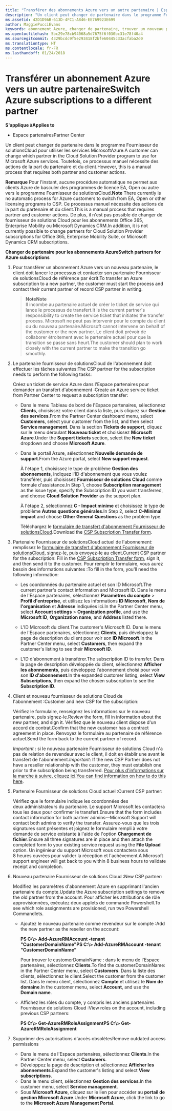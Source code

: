 ```yaml
---
title: "Transférer des abonnements Azure vers un autre partenaire | Espace partenaires"
description: "Un client peut changer de partenaire dans le programme Fournisseur de solutions&nbsp;Cloud pour utiliser les services Microsoft&nbsp;Azure. Toutefois, ce processus manuel nécessite des actions de la part du partenaire et du client."
ms.assetid: 42D1D9AB-613D-4FC1-A846-EE769923E699
author: MaggiePucciEvans
keywords: abonnement Azure, changer de partenaire, trouver un nouveau partenaire, autre partenaire
ms.openlocfilehash: 5bc29e78cb94068a5d7675f6f030bc31e78f40a4
ms.sourcegitcommit: 4329bcdc9f5e293418f2bfe60445c33acfaba2d0
ms.translationtype: HT
ms.contentlocale: fr-FR
ms.lasthandoff: 01/24/2018
---
```

# <a name="switch-azure-subscriptions-to-a-different-partner"></a><span data-ttu-id="d712e-105">Transférer un abonnement Azure vers un autre partenaire</span><span class="sxs-lookup"><span data-stu-id="d712e-105">Switch Azure subscriptions to a different partner</span></span>

**<span data-ttu-id="d712e-106">S'applique à</span><span class="sxs-lookup"><span data-stu-id="d712e-106">Applies to</span></span>**

-  <span data-ttu-id="d712e-107">Espace partenaires</span><span class="sxs-lookup"><span data-stu-id="d712e-107">Partner Center</span></span>

<span data-ttu-id="d712e-108">Un client peut changer de partenaire dans le programme Fournisseur de solutionsCloud pour utiliser les services MicrosoftAzure.</span><span class="sxs-lookup"><span data-stu-id="d712e-108">A customer can change which partner in the Cloud Solution Provider program to use for Microsoft Azure services.</span></span> <span data-ttu-id="d712e-109">Toutefois, ce processus manuel nécessite des actions de la part du partenaire et du client.</span><span class="sxs-lookup"><span data-stu-id="d712e-109">However, this is a manual process that requires both partner and customer actions.</span></span>

<span data-ttu-id="d712e-110">**Remarque** Pour l'instant, aucune procédure automatique ne permet aux clients Azure de basculer des programmes de licence EA, Open ou autre vers le programme Fournisseur de solutionsCloud.</span><span class="sxs-lookup"><span data-stu-id="d712e-110">**Note**  There currently is no automatic process for Azure customers to switch from EA, Open or other licensing programs to CSP.</span></span> <span data-ttu-id="d712e-111">Ce processus manuel nécessite des actions de la part du partenaire et du client.</span><span class="sxs-lookup"><span data-stu-id="d712e-111">This is a manual process that requires partner and customer actions.</span></span> <span data-ttu-id="d712e-112">De plus, il n'est pas possible de changer de fournisseur de solutions&nbsp;Cloud pour les abonnements Office&nbsp;365, Enterprise&nbsp;Mobility ou Microsoft&nbsp;Dynamics&nbsp;CRM.</span><span class="sxs-lookup"><span data-stu-id="d712e-112">In addition, it is not currently possible to change partners for Cloud Solution Provider subscriptions for Office 365, Enterprise Mobility Suite, or Microsoft Dynamics CRM subscriptions.</span></span>


 

**<span data-ttu-id="d712e-113">Changer de partenaire pour les abonnements Azure</span><span class="sxs-lookup"><span data-stu-id="d712e-113">Switch partners for Azure subscriptions</span></span>**

1.  <span data-ttu-id="d712e-114">Pour transférer un abonnement Azure vers un nouveau partenaire, le client doit lancer le processus et contacter son partenaire Fournisseur de solutionsCloud de référence par écrit.</span><span class="sxs-lookup"><span data-stu-id="d712e-114">To transfer an Azure subscription to a new partner, the customer must start the process and contact their current partner of record CSP partner in writing.</span></span> 

    >**<span data-ttu-id="d712e-115">Note</span><span class="sxs-lookup"><span data-stu-id="d712e-115">Note</span></span>**<br> <span data-ttu-id="d712e-116">Il incombe au partenaire actuel de créer le ticket de service qui lance le processus de transfert.</span><span class="sxs-lookup"><span data-stu-id="d712e-116">It is the current partner's responsibility to create the service ticket that initiates the transfer process.</span></span> <span data-ttu-id="d712e-117">Microsoft ne peut pas intervenir pour le compte du client ou du nouveau partenaire.</span><span class="sxs-lookup"><span data-stu-id="d712e-117">Microsoft cannot intervene on behalf of the customer or the new partner.</span></span> <span data-ttu-id="d712e-118">Le client doit prévoir de collaborer étroitement avec le partenaire actuel pour que la transition se passe sans heurt.</span><span class="sxs-lookup"><span data-stu-id="d712e-118">The customer should plan to work closely with the current partner to make the transition go smoothly.</span></span>

2.  <span data-ttu-id="d712e-119">Le partenaire fournisseur de solutionsCloud de l'abonnement doit effectuer les tâches suivantes:</span><span class="sxs-lookup"><span data-stu-id="d712e-119">The CSP partner for the subscription needs to perform the following tasks:</span></span>

    <span data-ttu-id="d712e-120">Créez un ticket de service Azure dans l'Espace partenaires pour demander un transfert d'abonnement&nbsp;:</span><span class="sxs-lookup"><span data-stu-id="d712e-120">Create an Azure service ticket from Partner Center to request a subscription transfer:</span></span>

    -   <span data-ttu-id="d712e-121">Dans le menu Tableau de bord de l'Espace partenaires, sélectionnez **Clients**, choisissez votre client dans la liste, puis cliquez sur **Gestion des services**.</span><span class="sxs-lookup"><span data-stu-id="d712e-121">From the Partner Center dashboard menu, select **Customers**, select your customer from the list, and then select **Service management**.</span></span> <span data-ttu-id="d712e-122">Dans la section **Tickets de support**, cliquez sur le menu déroulant **Nouveau ticket** et choisissez **Microsoft Azure**.</span><span class="sxs-lookup"><span data-stu-id="d712e-122">Under the **Support tickets** section, select the **New ticket** dropdown and choose **Microsoft Azure**.</span></span>

    -   <span data-ttu-id="d712e-123">Dans le portail Azure, sélectionnez **Nouvelle demande de support**.</span><span class="sxs-lookup"><span data-stu-id="d712e-123">From the Azure portal, select **New support request**.</span></span>

        <span data-ttu-id="d712e-124">À l'étape&nbsp;1, choisissez le type de problème **Gestion des abonnements**, indiquez l'ID d'abonnement que vous voulez transférer, puis choisissez **Fournisseur de solutions&nbsp;Cloud** comme formule d'assistance.</span><span class="sxs-lookup"><span data-stu-id="d712e-124">In Step 1, choose **Subscription management** as the issue type, specify the Subscription ID you want transferred, and choose **Cloud Solution Provider** as the support plan.</span></span>

        <span data-ttu-id="d712e-125">À l'étape 2, sélectionnez **C - Impact minime** et choisissez le type de problème **Autres questions générales**.</span><span class="sxs-lookup"><span data-stu-id="d712e-125">In Step 2, select **C–Minimal impact** and choose **Other General Questions** as the problem type.</span></span>

        <span data-ttu-id="d712e-126">Téléchargez le [formulaire de transfert d'abonnement Fournisseur de solutionsCloud](https://assets.windowsphone.com/5222c408-e546-4e01-b72a-2ec7d4c43d57/CSP_Subscription_Transfer_Form_Azure_InvariantCulture_Default.zip).</span><span class="sxs-lookup"><span data-stu-id="d712e-126">Download the [CSP Subscription Transfer form](https://assets.windowsphone.com/5222c408-e546-4e01-b72a-2ec7d4c43d57/CSP_Subscription_Transfer_Form_Azure_InvariantCulture_Default.zip).</span></span>

3.  <span data-ttu-id="d712e-127">Partenaire Fournisseur de solutionsCloud actuel de l'abonnement: remplissez le [formulaire de transfert d'abonnement Fournisseur de solutionsCloud](https://assets.windowsphone.com/5222c408-e546-4e01-b72a-2ec7d4c43d57/CSP_Subscription_Transfer_Form_Azure_InvariantCulture_Default.zip), signez-le, puis envoyez-le au client.</span><span class="sxs-lookup"><span data-stu-id="d712e-127">Current CSP partner for the subscription: Fill in the [CSP Subscription Transfer form](https://assets.windowsphone.com/5222c408-e546-4e01-b72a-2ec7d4c43d57/CSP_Subscription_Transfer_Form_Azure_InvariantCulture_Default.zip), sign it, and then send it to the customer.</span></span> <span data-ttu-id="d712e-128">Pour remplir le formulaire, vous aurez besoin des informations suivantes&nbsp;:</span><span class="sxs-lookup"><span data-stu-id="d712e-128">To fill in the form, you'll need the following information:</span></span>

    -   <span data-ttu-id="d712e-129">Les coordonnées du partenaire actuel et son ID Microsoft.</span><span class="sxs-lookup"><span data-stu-id="d712e-129">The current partner's contact information and Microsoft ID.</span></span> <span data-ttu-id="d712e-130">Dans le menu de l'Espace partenaires, sélectionnez **Paramètres du compte** &gt; **Profil d'entreprise**, et utilisez les informations **ID Microsoft**, **Nom de l'organisation** et **Adresse** indiquées ici.</span><span class="sxs-lookup"><span data-stu-id="d712e-130">In the Partner Center menu, select **Account settings** &gt; **Organization profile**, and use the **Microsoft ID**, **Organization name**, and **Address** listed there.</span></span>

    -   <span data-ttu-id="d712e-131">L'ID&nbsp;Microsoft du client.</span><span class="sxs-lookup"><span data-stu-id="d712e-131">The customer's Microsoft ID.</span></span> <span data-ttu-id="d712e-132">Dans le menu de l'Espace partenaires, sélectionnez **Clients**, puis développez la page de description du client pour voir son **ID&nbsp;Microsoft**.</span><span class="sxs-lookup"><span data-stu-id="d712e-132">In the Partner Center menu, select **Customers**, then expand the customer's listing to see their **Microsoft ID**.</span></span>

    -   <span data-ttu-id="d712e-133">L'ID d'abonnement à transférer.</span><span class="sxs-lookup"><span data-stu-id="d712e-133">The subscription ID to transfer.</span></span> <span data-ttu-id="d712e-134">Dans la page de description développée du client, sélectionnez **Afficher les abonnements**, puis développez l'abonnement choisi pour voir son **ID d'abonnement**.</span><span class="sxs-lookup"><span data-stu-id="d712e-134">In the expanded customer listing, select **View Subscriptions**, then expand the chosen subscription to see the **Subscription ID**.</span></span>

4.  <span data-ttu-id="d712e-135">Client et nouveau fournisseur de solutions&nbsp;Cloud de l'abonnement&nbsp;:</span><span class="sxs-lookup"><span data-stu-id="d712e-135">Customer and new CSP for the subscription:</span></span>

    <span data-ttu-id="d712e-136">Vérifiez le formulaire, renseignez les informations sur le nouveau partenaire, puis signez-le.</span><span class="sxs-lookup"><span data-stu-id="d712e-136">Review the form, fill in information about the new partner, and sign it.</span></span> <span data-ttu-id="d712e-137">Vérifiez que le nouveau client dispose d'un accord de contrat.</span><span class="sxs-lookup"><span data-stu-id="d712e-137">Confirm that the new customer has a contract agreement in place.</span></span> <span data-ttu-id="d712e-138">Renvoyez le formulaire au partenaire de référence actuel.</span><span class="sxs-lookup"><span data-stu-id="d712e-138">Send the form back to the current partner of record.</span></span>

    <span data-ttu-id="d712e-139">*Important*&nbsp;: si le nouveau partenaire Fournisseur de solutions&nbsp;Cloud n'a pas de relation de revendeur avec le client, il doit en établir une avant le transfert de l'abonnement.</span><span class="sxs-lookup"><span data-stu-id="d712e-139">*Important*: If the new CSP Partner does not have a reseller relationship with the customer, they must establish one prior to the subscription being transferred.</span></span> <span data-ttu-id="d712e-140">[Pour plus d'informations sur la marche à suivre, cliquez ici](https://int.msdn.microsoft.com/en-us/library/partnercenter/mt750320.aspx).</span><span class="sxs-lookup"><span data-stu-id="d712e-140">[You can find information on how to do this here](https://int.msdn.microsoft.com/en-us/library/partnercenter/mt750320.aspx).</span></span>

5.  <span data-ttu-id="d712e-141">Partenaire Fournisseur de solutions&nbsp;Cloud actuel&nbsp;:</span><span class="sxs-lookup"><span data-stu-id="d712e-141">Current CSP partner:</span></span>

    <span data-ttu-id="d712e-142">Vérifiez que le formulaire indique les coordonnées des deux&nbsp;administrateurs du partenaire. Le support Microsoft les contactera tous les deux pour confirmer le transfert.</span><span class="sxs-lookup"><span data-stu-id="d712e-142">Ensure that the form includes contact information for both partner admins—Microsoft Support will contact both admins to verify the transfer.</span></span> <span data-ttu-id="d712e-143">Assurez-vous que les trois signatures sont présentes et joignez le formulaire rempli à votre demande de service existante à l'aide de l'option **Chargement de fichier**.</span><span class="sxs-lookup"><span data-stu-id="d712e-143">Ensure all three signatures are in place and then attach the completed form to your existing service request using the **File Upload** option.</span></span> <span data-ttu-id="d712e-144">Un ingénieur du support Microsoft vous contactera sous 8&nbsp;heures ouvrées pour valider la réception et l'achèvement.</span><span class="sxs-lookup"><span data-stu-id="d712e-144">A Microsoft support engineer will get back to you within 8 business hours to validate receipt and completion.</span></span>

6.  <span data-ttu-id="d712e-145">Nouveau partenaire Fournisseur de solutions&nbsp;Cloud&nbsp;:</span><span class="sxs-lookup"><span data-stu-id="d712e-145">New CSP partner:</span></span>

    <span data-ttu-id="d712e-146">Modifiez les paramètres d'abonnement Azure en supprimant l'ancien partenaire du compte.</span><span class="sxs-lookup"><span data-stu-id="d712e-146">Update the Azure subscription settings to remove the old partner from the account.</span></span> <span data-ttu-id="d712e-147">Pour afficher les attributions de rôle approvisionnées, exécutez deux applets de commande Powershell.</span><span class="sxs-lookup"><span data-stu-id="d712e-147">To see which role assignments are provisioned, run two Powershell Commandlets.</span></span>

    -   <span data-ttu-id="d712e-148">Ajoutez le nouveau partenaire comme revendeur sur le compte&nbsp;:</span><span class="sxs-lookup"><span data-stu-id="d712e-148">Add the new partner as the reseller on the account:</span></span>

        **<span data-ttu-id="d712e-149">PS C:\\&gt; Add-AzureRMAccount -tenant "CustomerDomainName"</span><span class="sxs-lookup"><span data-stu-id="d712e-149">PS C:\\&gt; Add-AzureRMAccount -tenant "CustomerDomainName"</span></span>**

        <span data-ttu-id="d712e-150">Pour trouver le customerDomainName&nbsp;: dans le menu de l'Espace partenaires, sélectionnez **Clients**.</span><span class="sxs-lookup"><span data-stu-id="d712e-150">To find the customerDomainName: in the Partner Center menu, select **Customers**.</span></span> <span data-ttu-id="d712e-151">Dans la liste des clients, sélectionnez le client.</span><span class="sxs-lookup"><span data-stu-id="d712e-151">Select the customer from the customer list.</span></span> <span data-ttu-id="d712e-152">Dans le menu client, sélectionnez **Compte** et utilisez le **Nom de domaine**.</span><span class="sxs-lookup"><span data-stu-id="d712e-152">In the customer menu, select **Account**, and use the **Domain name**.</span></span>

    -   <span data-ttu-id="d712e-153">Affichez les rôles du compte, y compris les anciens partenaires Fournisseur de solutions&nbsp;Cloud&nbsp;:</span><span class="sxs-lookup"><span data-stu-id="d712e-153">View roles on the account, including previous CSP partners:</span></span>

        **<span data-ttu-id="d712e-154">PS C:\\&gt; Get-AzureRMRoleAssignment</span><span class="sxs-lookup"><span data-stu-id="d712e-154">PS C:\\&gt; Get-AzureRMRoleAssignment</span></span>**

7. <span data-ttu-id="d712e-155">Supprimer des autorisations d'accès obsolètes</span><span class="sxs-lookup"><span data-stu-id="d712e-155">Remove outdated access permissions</span></span>

    -  <span data-ttu-id="d712e-156">Dans le menu de l'Espace partenaires, sélectionnez **Clients**.</span><span class="sxs-lookup"><span data-stu-id="d712e-156">In the Partner Center menu, select **Customers**.</span></span> 
    -  <span data-ttu-id="d712e-157">Développez la page de description et sélectionnez **Afficher les abonnements**.</span><span class="sxs-lookup"><span data-stu-id="d712e-157">Expand the customer's listing and select **View subscriptions**.</span></span> 
    -  <span data-ttu-id="d712e-158">Dans le menu client, sélectionnez **Gestion des services**.</span><span class="sxs-lookup"><span data-stu-id="d712e-158">In the customer menu, select **Service management**.</span></span> 
    -  <span data-ttu-id="d712e-159">Sous **Microsoft&nbsp;Azure**, cliquez sur le lien pour accéder au **portail de gestion Microsoft&nbsp;Azure**.</span><span class="sxs-lookup"><span data-stu-id="d712e-159">Under **Microsoft Azure**, click the link to go to the **Microsoft Azure Management Portal**.</span></span>

 

 



